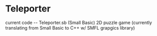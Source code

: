 # Teleporter
current code -- Teleporter.sb   (Small Basic)
2D puzzle game (currently translating from Small Basic to C++ w/ SMFL grapgics library)
